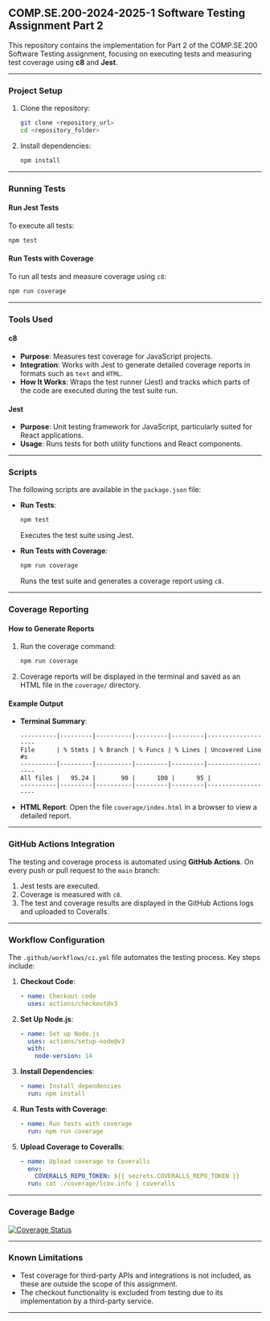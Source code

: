 ## COMP.SE.200-2024-2025-1 Software Testing Assignment Part 2

This repository contains the implementation for Part 2 of the COMP.SE.200 Software Testing assignment, focusing on executing tests and measuring test coverage using **c8** and **Jest**.

---

### Project Setup

1. Clone the repository:
   ```bash
   git clone <repository_url>
   cd <repository_folder>
   ```

2. Install dependencies:
   ```bash
   npm install
   ```

---

### Running Tests

#### Run Jest Tests
To execute all tests:
```bash
npm test
```

#### Run Tests with Coverage
To run all tests and measure coverage using `c8`:
```bash
npm run coverage
```

---

### Tools Used

#### c8
- **Purpose**: Measures test coverage for JavaScript projects.
- **Integration**: Works with Jest to generate detailed coverage reports in formats such as `text` and `HTML`.
- **How It Works**: Wraps the test runner (Jest) and tracks which parts of the code are executed during the test suite run.

#### Jest
- **Purpose**: Unit testing framework for JavaScript, particularly suited for React applications.
- **Usage**: Runs tests for both utility functions and React components.

---

### Scripts

The following scripts are available in the `package.json` file:

- **Run Tests**:
  ```bash
  npm test
  ```
  Executes the test suite using Jest.

- **Run Tests with Coverage**:
  ```bash
  npm run coverage
  ```
  Runs the test suite and generates a coverage report using `c8`.

---

### Coverage Reporting

#### How to Generate Reports
1. Run the coverage command:
   ```bash
   npm run coverage
   ```

2. Coverage reports will be displayed in the terminal and saved as an HTML file in the `coverage/` directory.

#### Example Output
- **Terminal Summary**:
  ```plaintext
  ----------|---------|----------|---------|---------|-------------------
  File      | % Stmts | % Branch | % Funcs | % Lines | Uncovered Line #s
  ----------|---------|----------|---------|---------|-------------------
  All files |   95.24 |       90 |      100 |      95 |                 
  ----------|---------|----------|---------|---------|-------------------
  ```

- **HTML Report**:
  Open the file `coverage/index.html` in a browser to view a detailed report.

---

### GitHub Actions Integration

The testing and coverage process is automated using **GitHub Actions**. On every push or pull request to the `main` branch:

1. Jest tests are executed.
2. Coverage is measured with `c8`.
3. The test and coverage results are displayed in the GitHub Actions logs and uploaded to Coveralls.

---

### Workflow Configuration

The `.github/workflows/ci.yml` file automates the testing process. Key steps include:

1. **Checkout Code**:
   ```yaml
   - name: Checkout code
     uses: actions/checkout@v3
   ```

2. **Set Up Node.js**:
   ```yaml
   - name: Set up Node.js
     uses: actions/setup-node@v3
     with:
       node-version: 14
   ```

3. **Install Dependencies**:
   ```yaml
   - name: Install dependencies
     run: npm install
   ```

4. **Run Tests with Coverage**:
   ```yaml
   - name: Run tests with coverage
     run: npm run coverage
   ```

5. **Upload Coverage to Coveralls**:
   ```yaml
   - name: Upload coverage to Coveralls
     env:
       COVERALLS_REPO_TOKEN: ${{ secrets.COVERALLS_REPO_TOKEN }}
     run: cat ./coverage/lcov.info | coveralls
   ```

---

### Coverage Badge

[![Coverage Status](https://coveralls.io/repos/github/alekilves/comp-se-200-assignment-part-2/badge.svg?branch=main)](https://coveralls.io/github/alekilves/comp-se-200-assignment-part-2?branch=main)



---

### Known Limitations

- Test coverage for third-party APIs and integrations is not included, as these are outside the scope of this assignment.
- The checkout functionality is excluded from testing due to its implementation by a third-party service.

---

